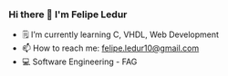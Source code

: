 ### Hi there 👋 I'm Felipe Ledur

  - 🗒️ I’m currently learning C, VHDL, Web Development
  - 📫 How to reach me: felipe.ledur10@gmail.com
  - 💻 Software Engineering - FAG
